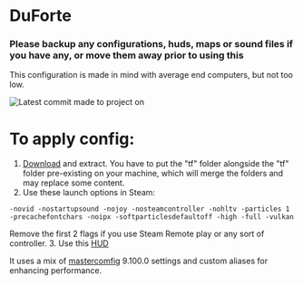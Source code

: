 # DuForte

### Please backup any configurations, huds, maps or sound files if you have any, or move them away prior to using this
This configuration is made in mind with average end computers, but not too low.

![Latest commit made to project on](https://img.shields.io/github/last-commit/MrGrappleMan/DuForte?style=for-the-badge)

# To apply config:
1. [Download](https://github.com/MrGrappleMan/DuForte/archive/refs/heads/main.zip) and extract.
   You have to put the "tf" folder alongside the "tf" folder pre-existing on your machine, which will merge the folders and may replace some content.
2. Use these launch options in Steam:
```
-novid -nostartupsound -nojoy -nosteamcontroller -nohltv -particles 1 -precachefontchars -noipx -softparticlesdefaultoff -high -full -vulkan
```
Remove the first 2 flags if you use Steam Remote play or any sort of controller.
3. Use this [HUD](https://toonhud.com/user/mrgrapplemann/theme/M54UMDUK/)

It uses a mix of [mastercomfig](https://comfig.app/app/) 9.100.0 settings and custom aliases for enhancing performance.
